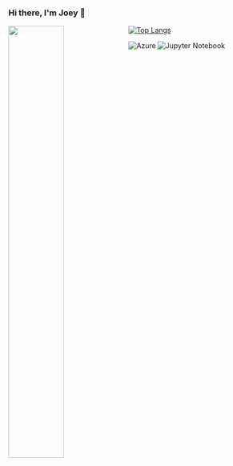 ### Hi there, I'm Joey 👋

<img align="left" width="47%" src= "https://github-readme-stats.vercel.app/api?username=JoeySalinas12&show_icons=true&theme=nightowl" />

[![Top Langs](https://github-readme-stats.vercel.app/api/top-langs/?username=JoeySalinas12&layout=compact)](https://github.com/JoeySalinas12/github-readme-stats)

<img align="left" alt="Azure" src="https://img.shields.io/badge/azure-%230072C6.svg?style=for-the-badge&logo=microsoftazure&logoColor=white" />

<img align="left" alt="Jupyter Notebook" src="https://img.shields.io/badge/jupyter-%23FA0F00.svg?style=for-the-badge&logo=jupyter&logoColor=white"/>


